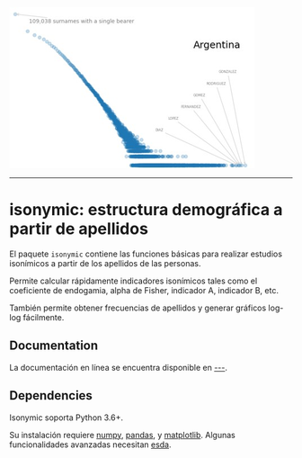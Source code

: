 <img src="https://raw.githubusercontent.com/LeoMorales/isonymic-package/main/static/images/simple-image.jpg"><br>

--------------------------------------

isonymic: estructura demográfica a partir de apellidos
=======================================

El paquete `isonymic` contiene las funciones básicas para realizar estudios isonímicos a partir de los apellidos de las personas.

Permite calcular rápidamente indicadores isonímicos tales como el coeficiente de endogamia, alpha de Fisher, indicador A, indicador B, etc.

También permite obtener frecuencias de apellidos y generar gráficos log-log fácilmente.


Documentation
-------------

La documentación en línea se encuentra disponible en [---](https://).


Dependencies
------------

Isonymic soporta Python 3.6+.

Su instalación requiere [numpy](https://numpy.org/), [pandas](https://pandas.pydata.org/), y [matplotlib](https://matplotlib.org/). Algunas funcionalidades avanzadas necesitan  [esda](https://pysal.org/esda/).
